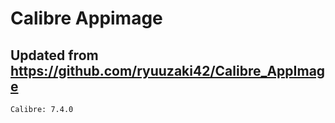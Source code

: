 # Calibre Appimage

## Updated from https://github.com/ryuuzaki42/Calibre_AppImage
    Calibre: 7.4.0
